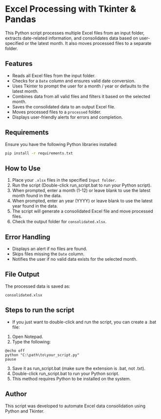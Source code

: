 # Excel Processing with Tkinter & Pandas

This Python script processes multiple Excel files from an input folder, extracts date-related information, and consolidates data based on user-specified or the latest month. It also moves processed files to a separate folder.

## Features
- Reads all Excel files from the input folder.
- Checks for a `Date` column and ensures valid date conversion.
- Uses Tkinter to prompt the user for a month / year or defaults to the latest month.
- Combines data from all valid files and filters it based on the selected month.
- Saves the consolidated data to an output Excel file.
- Moves processed files to a `processed` folder.
- Displays user-friendly alerts for errors and completion.

## Requirements
Ensure you have the following Python libraries installed:

```bash
pip install -r requirements.txt
```

## How to Use
1. Place your `.xlsx` files in the specified `Input folder`.
2. Run the script (Double-click run_script.bat to run your Python script).
3. When prompted, enter a month (1-12) or leave blank to use the latest month found in the data.
4. When prompted, enter an year (YYYY) or leave blank to use the latest year found in the data.
5. The script will generate a consolidated Excel file and move processed files.
6. Check the output folder for `consolidated.xlsx`.

## Error Handling
- Displays an alert if no files are found.
- Skips files missing the `Date` column.
- Notifies the user if no valid data exists for the selected month.

## File Output
The processed data is saved as:
```
consolidated.xlsx
```
## Steps to run the script
- If you just want to double-click and run the script, you can create a .bat file:
1. Open Notepad.
2. Type the following:
```
@echo off
python "C:\path\to\your_script.py"
pause
```
3. Save it as run_script.bat (make sure the extension is .bat, not .txt).
4. Double-click run_script.bat to run your Python script.
5. This method requires Python to be installed on the system.
## Author
This script was developed to automate Excel data consolidation using Python and Tkinter.
